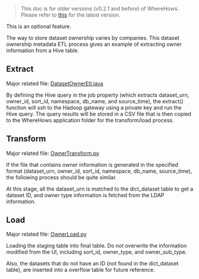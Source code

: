 > This doc is for older versions (v0.2.1 and before) of WhereHows. Please refer to [this](../wherehows-etl/README.md) for the latest version.

This is an optional feature.

The way to store dataset ownership varies by companies. This dataset ownership metadata ETL process gives an example of extracting owner information from a Hive table.

## Extract
Major related file: [DatasetOwnerEtl.java](../wherehows-etl/src/main/java/metadata/etl/ownership/DatasetOwnerEtl.java)

By defining the Hive query in the job property (which extracts dataset_urn, owner_id, sort_id, namespace, db_name, and source_time), the extract() function will ssh to the Hadoop gateway using a private key and run the Hive query. The query results will be stored in a CSV file that is then copied to the WhereHows application folder for the transform/load process.

## Transform
Major related file: [OwnerTransform.py](../wherehows-etl/src/main/resources/jython/OwnerTransform.py)

If the file that contains owner information is generated in the specified format (dataset_urn, owner_id, sort_id, namespace, db_name, source_time), the following process should be quite similar.

At this stage, all the dataset_urn is matched to the dict_dataset table to get a dataset ID, and owner type information is fetched from the LDAP information.

## Load
Major related file: [OwnerLoad.py](../wherehows-etl/src/main/resources/jython/OwnerLoad.py)

Loading the staging table into final table. Do not overwrite the information modified from the UI, including sort_id, owner_type, and owner_sub_type.

Also, the datasets that do not have an ID (not found in the dict_dataset table), are inserted into a overflow table for future reference.
